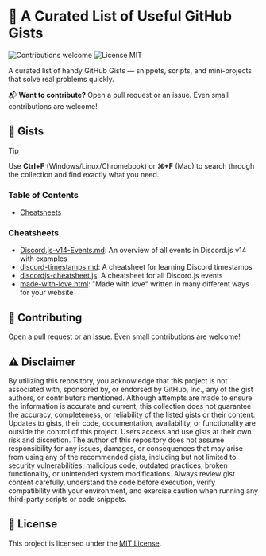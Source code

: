 # 🔨 A Curated List of Useful GitHub Gists

<p>
  <img alt="Contributions welcome" src="https://img.shields.io/badge/Contributions-welcome-green">
  <img alt="License MIT" src="https://img.shields.io/badge/License-MIT-orange">
</p>

A curated list of handy GitHub Gists — snippets, scripts, and mini-projects that solve real problems quickly.

📬 **Want to contribute?** Open a pull request or an issue. Even small contributions are welcome!

## 🔨 Gists

> [!TIP]
> Use **Ctrl+F** (Windows/Linux/Chromebook) or **⌘+F** (Mac) to search through the collection and find exactly what you need.

### Table of Contents

- [Cheatsheets](#cheatsheets)

### Cheatsheets

- [Discord.js-v14-Events.md](https://gist.github.com/Iliannnn/f4985563833e2538b1b96a8cb89d72bb): An overview of all events in Discord.js v14 with examples
- [discord-timestamps.md](https://gist.github.com/LeviSnoot/d9147767abeef2f770e9ddcd91eb85aa): A cheatsheet for learning Discord timestamps
- [discordjs-cheatsheet.js](https://gist.github.com/koad/316b265a91d933fd1b62dddfcc3ff584): A cheatsheet for all Discord.js events
- [made-with-love.html](https://gist.github.com/oliveratgithub/7192c585ce6850692199036d46d3dade): "Made with love" written in many different ways for your website

## 🙏 Contributing

Open a pull request or an issue. Even small contributions are welcome!

## ⚠️ Disclaimer

By utilizing this repository, you acknowledge that this project is not associated with, sponsored by, or endorsed by GitHub, Inc., any of the gist authors, or contributors mentioned. Although attempts are made to ensure the information is accurate and current, this collection does not guarantee the accuracy, completeness, or reliability of the listed gists or their content. Updates to gists, their code, documentation, availability, or functionality are outside the control of this project. Users access and use gists at their own risk and discretion. The author of this repository does not assume responsibility for any issues, damages, or consequences that may arise from using any of the recommended gists, including but not limited to security vulnerabilities, malicious code, outdated practices, broken functionality, or unintended system modifications. Always review gist content carefully, understand the code before execution, verify compatibility with your environment, and exercise caution when running any third-party scripts or code snippets.

## 🎫 License

This project is licensed under the [MIT License](LICENSE.md).
